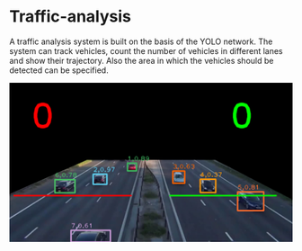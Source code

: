 # Traffic-analysis

A traffic analysis system is built on the basis of the YOLO network. The system can track vehicles, count the number of vehicles in different lanes and show their trajectory. Also the area in which the vehicles should be detected can be specified.

![alt text](output%20with%20mask/frame-0.png)
